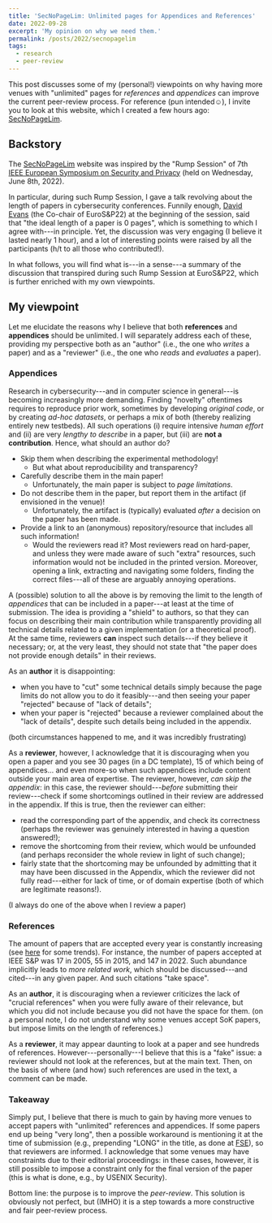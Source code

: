 ```yaml
---
title: 'SecNoPageLim: Unlimited pages for Appendices and References'
date: 2022-09-28
excerpt: 'My opinion on why we need them.'
permalink: /posts/2022/secnopagelim
tags:
  - research
  - peer-review
---
```


This post discusses some of my (personal!) viewpoints on why having more venues with "unlimited" pages for _references_ and _appendices_ can improve the current peer-review process. For reference (pun intended☺), I invite you to look at this website, which I created a few hours ago: [SecNoPageLim](https://secnopagelim.github.io/). 



## Backstory

The [SecNoPageLim](https://secnopagelim.github.io/) website was inspired by the "Rump Session" of 7th [IEEE European Symposium on Security and Privacy](https://www.ieee-security.org/TC/EuroSP2022/program.html) (held on Wednesday, June 8th, 2022).

In particular, during such Rump Session, I gave a talk revolving about the length of papers in cybersecurity conferences. Funnily enough, [David Evans](https://www.cs.virginia.edu/~evans/) (the Co-chair of EuroS&P22) at the beginning of the session, said that "the ideal length of a paper is 0 pages", which is something to which I agree with---in principle. Yet, the discussion was very engaging (I believe it lasted nearly 1 hour), and a lot of interesting points were raised by all the participants (h/t to all those who contributed!).

In what follows, you will find what is---in a sense---a summary of the discussion that transpired during such Rump Session at EuroS&P22, which is further enriched with my own viewpoints.

## My viewpoint

Let me elucidate the reasons why I believe that both **references** and **appendices** should be unlimited. I will separately address each of these, providing my perspective both as an "author" (i.e., the one who _writes_ a paper) and as a "reviewer" (i.e., the one who _reads_ and _evaluates_ a paper).


### Appendices
Research in cybersecurity---and in computer science in general---is becoming increasingly more demanding. Finding "novelty" oftentimes requires to reproduce prior work, sometimes by developing _original code_, or by creating _ad-hoc datasets_, or perhaps a mix of both (thereby realizing entirely new testbeds). All such operations (i) require intensive _human effort_ and (ii) are very _lengthy to describe_ in a paper, but (iii) are **not a contribution**. Hence, what should an author do?

* Skip them when describing the experimental methodology!
  * But what about reproducibility and transparency?  
* Carefully describe them in the main paper!
  * Unfortunately, the main paper is subject to _page limitations_.
* Do not describe them in the paper, but report them in the artifact (if envisioned in the venue)!
  * Unfortunately, the artifact is (typically) evaluated _after_ a decision on the paper has been made.
* Provide a link to an (anonymous) repository/resource that includes all such information!
  * Would the reviewers read it? Most reviewers read on hard-paper, and unless they were made aware of such "extra" resources, such information would not be included in the printed version. Moreover, opening a link, extracting and navigating some folders, finding the correct files---all of these are arguably annoying operations.

A (possible) solution to all the above is by removing the limit to the length of _appendices_ that can be included in a paper---at least at the time of submission. The idea is providing a "shield" to authors, so that they can focus on describing their main contribution while transparently providing all technical details related to a given implementation (or a theoretical proof). At the same time, reviewers **can** inspect such details---if they believe it necessary; or, at the very least, they should not state that "the paper does not provide enough details" in their reviews. 

As an **author** it is disappointing:
* when you have to "cut" some technical details simply because the page limits do not allow you to do it feasibly---and then seeing your paper "rejected" because of "lack of details";
* when your paper is "rejected" because a reviewer complained about the "lack of details", despite such details being included in the appendix.

(both circumstances happened to me, and it was incredibly frustrating)

As a **reviewer**, however, I acknowledge that it is discouraging when you open a paper and you see 30 pages (in a DC template), 15 of which being of appendices... and even more-so when such appendices include content outside your main area of expertise.
The reviewer, however, _can skip the appendix_: in this case, the reviewer should---_before_ submitting their review---check if some shortcomings outlined in their review are addressed in the appendix. If this is true, then the reviewer can either:
* read the corresponding part of the appendix, and check its correctness (perhaps the reviewer was genuinely interested in having a question answered!);
* remove the shortcoming from their review, which would be unfounded (and perhaps reconsider the whole review in light of such change);
* fairly state that the shortcoming may be unfounded by admitting that it may have been discussed in the Appendix, which the reviewer did not fully read---either for lack of time, or of domain expertise (both of which are legitimate reasons!).

(I always do one of the above when I review a paper)

### References

The amount of papers that are accepted every year is constantly increasing (see [here](http://jianying.space/conference-ranking.html) for some trends). For instance, the number of papers accepted at IEEE S&P was 17 in 2005,  55 in 2015, and 147 in 2022.
Such abundance implicitly leads to _more related work_, which should be discussed---and cited---in any given paper. And such citations "take space". 

As an **author**, it is discouraging when a reviewer criticizes the lack of "crucial references" when you were fully aware of their relevance, but which you did not include because you did not have the space for them. (on a personal note, I do not understand why some venues accept SoK papers, but impose limits on the length of references.)

As a **reviewer**, it may appear daunting to look at a paper and see hundreds of references. However---personally---I believe that this is a "fake" issue: a reviewer should not look at the references, but at the main text. Then, on the basis of where (and how) such references are used in the text, a comment can be made.

### Takeaway

Simply put, I believe that there is much to gain by having more venues to accept papers with "unlimited" references and appendices. If some papers end up being "very long", then a possible workaround is mentioning it at the time of submission (e.g., prepending "LONG" in the title, as done at [FSE](https://fse.iacr.org/2022/files/cfp_21.pdf)), so that reviewers are informed. I acknowledge that some venues may have constraints due to their editorial proceedings: in these cases, however, it is still possible to impose a constraint only for the final version of the paper (this is what is done, e.g., by USENIX Security). 

Bottom line: the purpose is to improve the _peer-review_. This solution is obviously not perfect, but (IMHO) it is a step towards a more constructive and fair peer-review process.  




